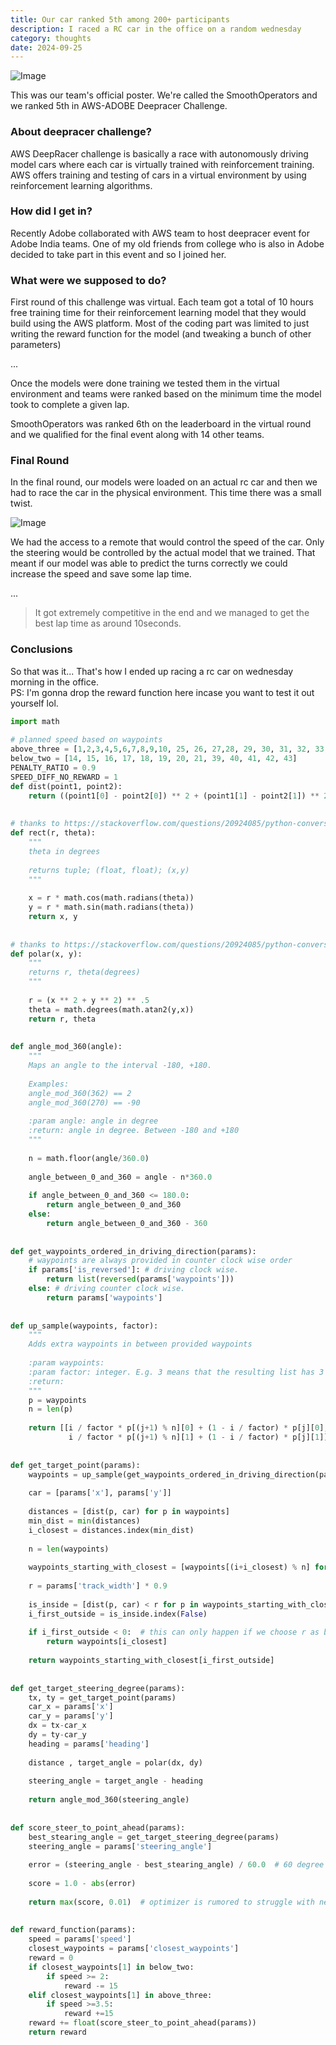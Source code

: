 ```yaml
---
title: Our car ranked 5th among 200+ participants
description: I raced a RC car in the office on a random wednesday
category: thoughts
date: 2024-09-25
---
```


![Image](/assets/posts/deepracer/logo.png)

This was our team's official poster. We're called the SmoothOperators and we ranked 5th in AWS-ADOBE Deepracer Challenge.

### About deepracer challenge?

AWS DeepRacer challenge is basically a race with autonomously driving model cars where each car is virtually trained with reinforcement training. AWS offers training and testing of cars in a virtual environment by using reinforcement learning algorithms.

### How did I get in?

Recently Adobe collaborated with AWS team to host deepracer event for Adobe India teams. One of my old friends from college who is also in Adobe decided
to take part in this event and so I joined her.

### What were we supposed to do?

First round of this challenge was virtual. Each team got a total of 10 hours free training time for their reinforcement learning model that they would build using the AWS platform. Most of the coding part was limited to just writing the reward function for the model (and tweaking a bunch of other parameters)

...

Once the models were done training we tested them in the virtual environment and teams were ranked based on the minimum time the model took to complete a given lap.

SmoothOperators was ranked 6th on the leaderboard in the virtual round and we qualified for the final event along with 14 other teams.

### Final Round

In the final round, our models were loaded on an actual rc car and then we had to race the car in the physical environment. This time there was a small twist.

![Image](/assets/posts/deepracer/event.jpg)

We had the access to a remote that would control the speed of the car. Only the steering would be controlled by the actual model that we trained. That meant if our model was able to predict the turns correctly we could increase the speed and save some lap time.

...

> It got extremely competitive in the end and we managed to get the best lap time as around 10seconds. 

### Conclusions

So that was it... That's how I ended up racing a rc car on wednesday morning in the office.   
PS: I'm gonna drop the reward function here incase you want to test it out yourself lol.

```python
import math
 
# planned speed based on waypoints
above_three = [1,2,3,4,5,6,7,8,9,10, 25, 26, 27,28, 29, 30, 31, 32, 33, 57,24, 37, 38, 48, 49, 50, 56]
below_two = [14, 15, 16, 17, 18, 19, 20, 21, 39, 40, 41, 42, 43]
PENALTY_RATIO = 0.9
SPEED_DIFF_NO_REWARD = 1
def dist(point1, point2):
    return ((point1[0] - point2[0]) ** 2 + (point1[1] - point2[1]) ** 2) ** 0.5
 
 
# thanks to https://stackoverflow.com/questions/20924085/python-conversion-between-coordinates
def rect(r, theta):
    """
    theta in degrees
 
    returns tuple; (float, float); (x,y)
    """
 
    x = r * math.cos(math.radians(theta))
    y = r * math.sin(math.radians(theta))
    return x, y
 
 
# thanks to https://stackoverflow.com/questions/20924085/python-conversion-between-coordinates
def polar(x, y):
    """
    returns r, theta(degrees)
    """
 
    r = (x ** 2 + y ** 2) ** .5
    theta = math.degrees(math.atan2(y,x))
    return r, theta
 
 
def angle_mod_360(angle):
    """
    Maps an angle to the interval -180, +180.
 
    Examples:
    angle_mod_360(362) == 2
    angle_mod_360(270) == -90
 
    :param angle: angle in degree
    :return: angle in degree. Between -180 and +180
    """
 
    n = math.floor(angle/360.0)
 
    angle_between_0_and_360 = angle - n*360.0
 
    if angle_between_0_and_360 <= 180.0:
        return angle_between_0_and_360
    else:
        return angle_between_0_and_360 - 360
 
 
def get_waypoints_ordered_in_driving_direction(params):
    # waypoints are always provided in counter clock wise order
    if params['is_reversed']: # driving clock wise.
        return list(reversed(params['waypoints']))
    else: # driving counter clock wise.
        return params['waypoints']
 
 
def up_sample(waypoints, factor):
    """
    Adds extra waypoints in between provided waypoints
 
    :param waypoints:
    :param factor: integer. E.g. 3 means that the resulting list has 3 times as many points.
    :return:
    """
    p = waypoints
    n = len(p)
 
    return [[i / factor * p[(j+1) % n][0] + (1 - i / factor) * p[j][0],
             i / factor * p[(j+1) % n][1] + (1 - i / factor) * p[j][1]] for j in range(n) for i in range(factor)]
 
 
def get_target_point(params):
    waypoints = up_sample(get_waypoints_ordered_in_driving_direction(params), 20)
 
    car = [params['x'], params['y']]
 
    distances = [dist(p, car) for p in waypoints]
    min_dist = min(distances)
    i_closest = distances.index(min_dist)
 
    n = len(waypoints)
 
    waypoints_starting_with_closest = [waypoints[(i+i_closest) % n] for i in range(n)]
 
    r = params['track_width'] * 0.9
 
    is_inside = [dist(p, car) < r for p in waypoints_starting_with_closest]
    i_first_outside = is_inside.index(False)
 
    if i_first_outside < 0:  # this can only happen if we choose r as big as the entire track
        return waypoints[i_closest]
 
    return waypoints_starting_with_closest[i_first_outside]
 
 
def get_target_steering_degree(params):
    tx, ty = get_target_point(params)
    car_x = params['x']
    car_y = params['y']
    dx = tx-car_x
    dy = ty-car_y
    heading = params['heading']
 
    distance , target_angle = polar(dx, dy)
 
    steering_angle = target_angle - heading
 
    return angle_mod_360(steering_angle)
 
 
def score_steer_to_point_ahead(params):
    best_stearing_angle = get_target_steering_degree(params)
    steering_angle = params['steering_angle']
 
    error = (steering_angle - best_stearing_angle) / 60.0  # 60 degree is already really bad
 
    score = 1.0 - abs(error)
 
    return max(score, 0.01)  # optimizer is rumored to struggle with negative numbers and numbers too close to zero
 
 
def reward_function(params):
    speed = params['speed']
    closest_waypoints = params['closest_waypoints']
    reward = 0
    if closest_waypoints[1] in below_two:
        if speed >= 2:
            reward -= 15
    elif closest_waypoints[1] in above_three:
        if speed >=3.5:
            reward +=15
    reward += float(score_steer_to_point_ahead(params))
    return reward
```